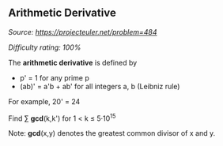 Arithmetic Derivative
---------------------

*Source: https://projecteuler.net/problem=484*


*Difficulty rating: 100%*

The **arithmetic derivative** is defined by

-   p' = 1 for any prime p
-   (ab)' = a'b + ab' for all integers a, b (Leibniz rule)

For example, 20' = 24

Find ∑ **gcd**(k,k') for 1 \< k ≤ 5·10<sup>15</sup>

Note: **gcd**(x,y) denotes the greatest common divisor of x and y.
